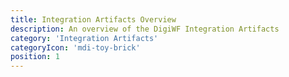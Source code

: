 ```yaml
---
title: Integration Artifacts Overview
description: An overview of the DigiWF Integration Artifacts
category: 'Integration Artifacts'
categoryIcon: 'mdi-toy-brick'
position: 1
---
```

<div class="d-flex flex-wrap float-left">
<dwf-integration-artifact name="S3-Integration" description="Artifact to integrate a S3 
File Service." github="https://github.com/it-at-m/digiwf-s3-integration" icon="mdi-aws"
docs="/resources/modules/s3integration"></dwf-integration-artifact>
<dwf-integration-artifact name="Mail-Integration" description="Artifact to integrate a S3 
File Service." icon="mdi-postage-stamp" github="https://github.com/it-at-m/digiwf-s3-integration" 
docs="/resources/modules/s3integration"></dwf-integration-artifact>
<dwf-integration-artifact name="Cosys-Integration" icon="mdi-file-pdf-box" description="Artifact to integrate a S3 
File Service." github="https://github.com/it-at-m/digiwf-s3-integration" 
docs="/resources/modules/s3integration"></dwf-integration-artifact>
<dwf-integration-artifact name="DMS-Integration" icon="mdi-database-outline" description="Artifact to integrate a S3 
File Service." github="https://github.com/it-at-m/digiwf-s3-integration" 
docs="/resources/modules/s3integration"></dwf-integration-artifact>
<dwf-integration-artifact name="S3-Integration" description="Artifact to integrate a S3 
File Service." github="https://github.com/it-at-m/digiwf-s3-integration" 
docs="/resources/modules/s3integration"></dwf-integration-artifact>
<dwf-integration-artifact name="S3-Integration" description="Artifact to integrate a S3 
File Service." github="https://github.com/it-at-m/digiwf-s3-integration" 
docs="/resources/modules/s3integration"></dwf-integration-artifact>
<dwf-integration-artifact name="S3-Integration" description="Artifact to integrate a S3 
File Service." github="https://github.com/it-at-m/digiwf-s3-integration" 
docs="/resources/modules/s3integration"></dwf-integration-artifact>
<dwf-integration-artifact name="S3-Integration" description="Artifact to integrate a S3 
File Service." github="https://github.com/it-at-m/digiwf-s3-integration" 
docs="/resources/modules/s3integration"></dwf-integration-artifact>
</div>



